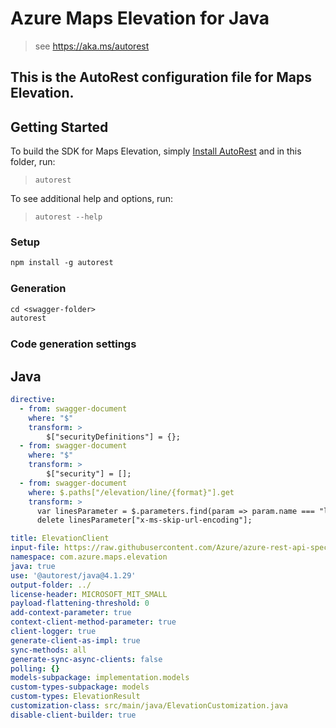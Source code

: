 # Azure Maps Elevation for Java

> see https://aka.ms/autorest

This is the AutoRest configuration file for Maps Elevation.
---
## Getting Started

To build the SDK for Maps Elevation, simply [Install AutoRest](https://aka.ms/autorest) and in this folder, run:

> `autorest`

To see additional help and options, run:

> `autorest --help`

### Setup
```ps
npm install -g autorest
```

### Generation

```ps
cd <swagger-folder>
autorest
```

### Code generation settings

## Java

``` yaml
directive:
  - from: swagger-document
    where: "$"
    transform: >
        $["securityDefinitions"] = {};
  - from: swagger-document
    where: "$"
    transform: >
        $["security"] = [];
  - from: swagger-document
    where: $.paths["/elevation/line/{format}"].get
    transform: >
      var linesParameter = $.parameters.find(param => param.name === "lines");
      delete linesParameter["x-ms-skip-url-encoding"];

title: ElevationClient
input-file: https://raw.githubusercontent.com/Azure/azure-rest-api-specs/main/specification/maps/data-plane/DEM/preview/1.0/elevation.json
namespace: com.azure.maps.elevation
java: true
use: '@autorest/java@4.1.29'
output-folder: ../
license-header: MICROSOFT_MIT_SMALL
payload-flattening-threshold: 0
add-context-parameter: true
context-client-method-parameter: true
client-logger: true
generate-client-as-impl: true
sync-methods: all
generate-sync-async-clients: false
polling: {}
models-subpackage: implementation.models
custom-types-subpackage: models
custom-types: ElevationResult
customization-class: src/main/java/ElevationCustomization.java
disable-client-builder: true
```
